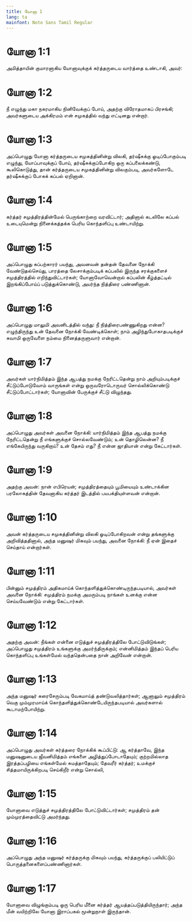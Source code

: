 ```yaml
---
title: யோனா 1
lang: ta
mainfont: Noto Sans Tamil Regular
---
```


# யோனா 1:1

அமித்தாயின் குமாரனாகிய யோனாவுக்குக் கர்த்தருடைய வார்த்தை உண்டாகி, அவர்:

# யோனா 1:2

நீ எழுந்து மகா நகரமாகிய நினிவேக்குப் போய், அதற்கு விரோதமாகப் பிரசங்கி; அவர்களுடைய அக்கிரமம் என் சமுகத்தில் வந்து எட்டினது என்றார்.

# யோனா 1:3

அப்பொழுது யோனா கர்த்தருடைய சமுகத்தினின்று விலகி, தர்ஷீசுக்கு ஓடிப்போகும்படி எழுந்து, யோப்பாவுக்குப் போய், தர்ஷீசுக்குப்போகிற ஒரு கப்பலைக்கண்டு, கூலிகொடுத்து, தான் கர்த்தருடைய சமுகத்தினின்று விலகும்படி, அவர்களோடே தர்ஷீசுக்குப் போகக் கப்பல் ஏறினான்.

# யோனா 1:4

கர்த்தர் சமுத்திரத்தின்மேல் பெருங்காற்றை வரவிட்டார்; அதினால் கடலிலே கப்பல் உடையுமென்று நினைக்கத்தக்க பெரிய கொந்தளிப்பு உண்டாயிற்று.

# யோனா 1:5

அப்பொழுது கப்பற்காரர் பயந்து, அவனவன் தன்தன் தேவனை நோக்கி வேண்டுதல்செய்து, பாரத்தை லேசாக்கும்படிக் கப்பலில் இருந்த சரக்குகளைச் சமுத்திரத்தில் எறிந்துவிட்டார்கள்; யோனாவோவென்றால் கப்பலின் கீழ்த்தட்டில் இறங்கிப்போய்ப் படுத்துக்கொண்டு, அயர்ந்த நித்திரை பண்ணினான்.

# யோனா 1:6

அப்பொழுது மாலுமி அவனிடத்தில் வந்து: நீ நித்திரைபண்ணுகிறது என்ன? எழுந்திருந்து உன் தேவனை நோக்கி வேண்டிக்கொள்; நாம் அழிந்துபோகாதபடிக்குச் சுவாமி ஒருவேளை நம்மை நினைத்தருளுவார் என்றான்.

# யோனா 1:7

அவர்கள் யார்நிமித்தம் இந்த ஆபத்து நமக்கு நேரிட்டதென்று நாம் அறியும்படிக்குச் சீட்டுப்போடுவோம் வாருங்கள் என்று ஒருவரோடொருவர் சொல்லிக்கொண்டு சீட்டுப்போட்டார்கள்; யோனாவின் பேருக்குச் சீட்டு விழுந்தது.

# யோனா 1:8

அப்பொழுது அவர்கள் அவனை நோக்கி: யார்நிமித்தம் இந்த ஆபத்து நமக்கு நேரிட்டதென்று நீ எங்களுக்குச் சொல்லவேண்டும்; உன் தொழிலென்ன? நீ எங்கேயிருந்து வருகிறாய்? உன் தேசம் எது? நீ என்ன ஜாதியான் என்று கேட்டார்கள்.

# யோனா 1:9

அதற்கு அவன்: நான் எபிரெயன்; சமுத்திரத்தையும் பூமியையும் உண்டாக்கின பரலோகத்தின் தேவனாகிய கர்த்தர் இடத்தில் பயபக்தியுள்ளவன் என்றான்.

# யோனா 1:10

அவன் கர்த்தருடைய சமுகத்தினின்று விலகி ஓடிப்போகிறவன் என்று தங்களுக்கு அறிவித்ததினால், அந்த மனுஷர் மிகவும் பயந்து, அவனை நோக்கி: நீ ஏன் இதைச் செய்தாய் என்றார்கள்.

# யோனா 1:11

பின்னும் சமுத்திரம் அதிகமாய்க் கொந்தளித்துக்கொண்டிருந்தபடியால், அவர்கள் அவனை நோக்கி: சமுத்திரம் நமக்கு அமரும்படி நாங்கள் உனக்கு என்ன செய்யவேண்டும் என்று கேட்டார்கள்.

# யோனா 1:12

அதற்கு அவன்: நீங்கள் என்னை எடுத்துச் சமுத்திரத்திலே போட்டுவிடுங்கள்; அப்பொழுது சமுத்திரம் உங்களுக்கு அமர்ந்திருக்கும்; என்னிமித்தம் இந்தப் பெரிய கொந்தளிப்பு உங்கள்மேல் வந்ததென்பதை நான் அறிவேன் என்றான்.

# யோனா 1:13

அந்த மனுஷர் கரைசேரும்படி வேகமாய்த் தண்டுவலித்தார்கள்; ஆனாலும் சமுத்திரம் வெகு மும்முரமாய்க் கொந்தளித்துக்கொண்டேயிருந்தபடியால் அவர்களால் கூடாமற்போயிற்று.

# யோனா 1:14

அப்பொழுது அவர்கள் கர்த்தரை நோக்கிக் கூப்பிட்டு: ஆ கர்த்தாவே, இந்த மனுஷனுடைய ஜீவனிமித்தம் எங்களை அழித்துப்போடாதேயும்; குற்றமில்லாத இரத்தப்பழியை எங்கள்மேல் சுமத்தாதேயும்; தேவரீர் கர்த்தர்; உமக்குச் சித்தமாயிருக்கிறபடி செய்கிறீர் என்று சொல்லி,

# யோனா 1:15

யோனாவை எடுத்துச் சமுத்திரத்திலே போட்டுவிட்டார்கள்; சமுத்திரம் தன் மும்முரத்தைவிட்டு அமர்ந்தது.

# யோனா 1:16

அப்பொழுது அந்த மனுஷர் கர்த்தருக்கு மிகவும் பயந்து, கர்த்தருக்குப் பலியிட்டுப் பொருத்தனைகளைப்பண்ணினார்கள்.

# யோனா 1:17

யோனாவை விழுங்கும்படி ஒரு பெரிய மீனை கர்த்தர் ஆயத்தப்படுத்தியிருந்தார்; அந்த மீன் வயிற்றிலே யோனா இராப்பகல் மூன்றுநாள் இருந்தான்.

